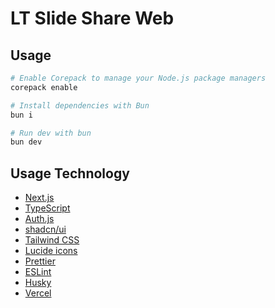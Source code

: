 # LT Slide Share Web

## Usage
```bash
# Enable Corepack to manage your Node.js package managers
corepack enable

# Install dependencies with Bun
bun i

# Run dev with bun
bun dev
```

## Usage Technology
 - [Next.js](https://nextjs.org/)
 - [TypeScript](https://nextjs.org/)
 - [Auth.js](https://authjs.dev/)
 - [shadcn/ui](https://ui.shadcn.com/)
 - [Tailwind CSS](https://tailwindcss.com/)
 - [Lucide icons](https://lucide.dev/)
 - [Prettier](https://prettier.io/)
 - [ESLint](https://eslint.org/)
 - [Husky](https://typicode.github.io/husky/)
 - [Vercel](https://vercel.com/)
